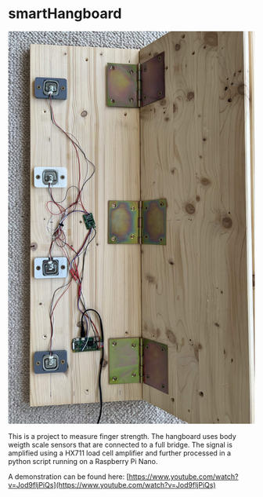 # smartHangboard

![image](img/IMG_7818.jpg)

This is a project to measure finger strength. The hangboard uses body weigth scale sensors that are connected to a full bridge. The signal is amplified using a HX711 load cell amplifier and further processed in a python script running on a Raspberry Pi Nano.

A demonstration can be found here: [https://www.youtube.com/watch?v=Jod9fljPiQs](https://www.youtube.com/watch?v=Jod9fljPiQs)

